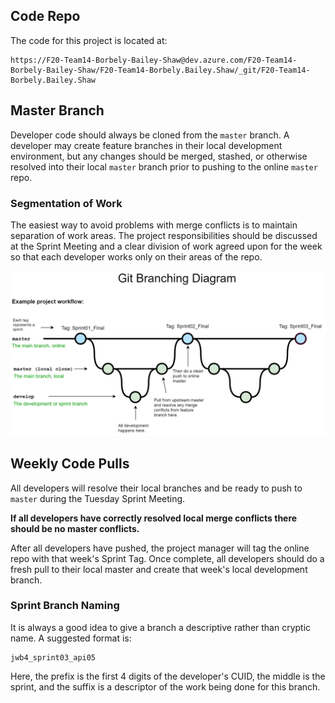 ## Code Repo

The code for this project is located at:
```
https://F20-Team14-Borbely-Bailey-Shaw@dev.azure.com/F20-Team14-Borbely-Bailey-Shaw/F20-Team14-Borbely.Bailey.Shaw/_git/F20-Team14-Borbely.Bailey.Shaw
```
## Master Branch
Developer code should always be cloned from the `master` branch. A developer may create feature branches in their local development environment, but any changes should be merged, stashed, or otherwise resolved into their local `master` branch prior to pushing to the online `master` repo. 

### Segmentation of Work
The easiest way to avoid problems with merge conflicts is to maintain separation of work areas. The project responsibilities should be discussed at the Sprint Meeting and a clear division of work agreed upon for the week so that each developer works only on their areas of the repo.  


![git_01.png](/.attachments/git_01-0ee77570-62f5-49ef-b454-125ad9a49730.png)


## Weekly Code Pulls

All developers will resolve their local branches and be ready to push to `master` during the Tuesday Sprint Meeting. 

**If all developers have correctly resolved local merge conflicts there should be no master conflicts.**

 After all developers have pushed, the project manager will tag the online repo with that week's Sprint Tag. Once complete, all developers should do a fresh pull to their local master and create that week's local development branch.

### Sprint Branch Naming 
It is always a good idea to give a branch a descriptive rather than cryptic name. A suggested format is:
```
jwb4_sprint03_api05
```
Here, the prefix is the first 4 digits of the developer's CUID, the middle is the sprint, and the suffix is a descriptor of the work being done for this branch.